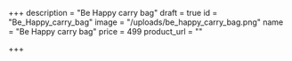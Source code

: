 +++
description = "Be Happy carry bag"
draft = true
id = "Be_Happy_carry_bag"
image = "/uploads/be_happy_carry_bag.png"
name = "Be Happy carry bag"
price = 499
product_url = ""

+++
